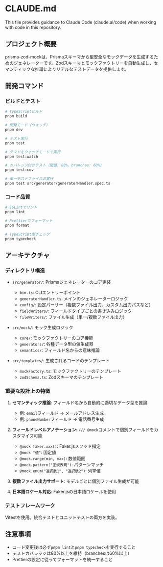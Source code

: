 # CLAUDE.md

This file provides guidance to Claude Code (claude.ai/code) when working with code in this repository.

## プロジェクト概要

prisma-zod-mockは、Prismaスキーマから型安全なモックデータを生成するためのジェネレーターです。Zodスキーマとモックファクトリーを自動生成し、セマンティックな推論によりリアルなテストデータを提供します。

## 開発コマンド

### ビルドとテスト

```bash
# TypeScriptビルド
pnpm build

# 開発モード（ウォッチ）
pnpm dev

# テスト実行
pnpm test

# テストをウォッチモードで実行
pnpm test:watch

# カバレッジ付きテスト（閾値: 80%、branches: 60%）
pnpm test:cov

# 単一テストファイルの実行
pnpm test src/generator/generatorHandler.spec.ts
```

### コード品質

```bash
# ESLintでリント
pnpm lint

# Prettierでフォーマット
pnpm format

# TypeScript型チェック
pnpm typecheck
```

## アーキテクチャ

### ディレクトリ構造

- `src/generator/`: Prismaジェネレーターのコア実装
  - `bin.ts`: CLIエントリーポイント
  - `generatorHandler.ts`: メインのジェネレーターロジック
  - `config/`: 設定パーサー（複数ファイル出力、カスタム出力パスなど）
  - `fieldWriters/`: フィールドタイプごとの書き込みロジック
  - `fileWriters/`: ファイル生成（単一/複数ファイル出力）

- `src/mock/`: モック生成ロジック
  - `core/`: モックファクトリーのコア機能
  - `generators/`: 各種データ型の値生成器
  - `semantics/`: フィールド名からの意味推論

- `src/templates/`: 生成されるコードのテンプレート
  - `mockFactory.ts`: モックファクトリーのテンプレート
  - `zodSchema.ts`: Zodスキーマのテンプレート

### 重要な設計上の特徴

1. **セマンティック推論**: フィールド名から自動的に適切なデータ型を推論
   - 例: `email`フィールド → メールアドレス生成
   - 例: `phoneNumber`フィールド → 電話番号生成

2. **フィールドレベルアノテーション**: `/// @mock`コメントで個別フィールドをカスタマイズ可能
   - `@mock faker.xxx()`: Faker.jsメソッド指定
   - `@mock "値"`: 固定値
   - `@mock.range(min, max)`: 数値範囲
   - `@mock.pattern("正規表現")`: パターンマッチ
   - `@mock.enum("選択肢1", "選択肢2")`: 列挙値

3. **複数ファイル出力サポート**: モデルごとに個別ファイル生成が可能

4. **日本語ロケール対応**: Faker.jsの日本語ロケールを使用

### テストフレームワーク

Vitestを使用。統合テストとユニットテストの両方を実装。

## 注意事項

- コード変更後は必ず`pnpm lint`と`pnpm typecheck`を実行すること
- テストカバレッジは80%以上を維持（branchesは60%以上）
- Prettierの設定に従ってフォーマットを統一すること
